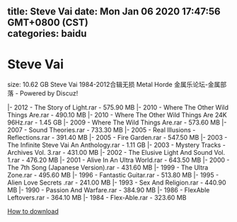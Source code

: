 
title: Steve Vai
date: Mon Jan 06 2020 17:47:56 GMT+0800 (CST)    
categories: baidu
---

# Steve Vai
size: 10.62 GB
 Steve Vai 1984-2012合辑无损 Metal Horde 金属乐论坛-金属部落 - Powered by Discuz!
 
|- 2012 - The Story of Light.rar - 575.90 MB
|- 2010 - Where The Other Wild Things Are.rar - 490.10 MB
|- 2010 - Where The Other Wild Things Are 24K 96Hz.rar - 1.45 GB
|- 2009 - Where The Wild Things Are.rar - 573.60 MB
|- 2007 - Sound Theories.rar - 733.30 MB
|- 2005 - Real Illusions - Reflections.rar - 391.40 MB
|- 2005 - Fire Garden.rar - 547.50 MB
|- 2003 - The Infinite Steve Vai  An Anthology.rar - 1.11 GB
|- 2003 - Mystery Tracks - Archives Vol. 3.rar - 431.00 MB
|- 2002 - The Elusive Light And Sound Vol. 1.rar - 476.20 MB
|- 2001 - Alive In An Ultra World.rar - 643.50 MB
|- 2000 - The 7th Song (Japanese Version).rar - 431.60 MB
|- 1999 - The Ultra Zone.rar - 495.60 MB
|- 1996 - Fantastic Guitar.rar - 513.80 MB
|- 1995 - Alien Love Secrets .rar - 241.00 MB
|- 1993 - Sex And Religion.rar - 440.90 MB
|- 1990 -  Passion And Warfare.rar - 384.90 MB
|- 1986 - FlexAble Leftovers.rar - 364.10 MB
|- 1984 - Flex-Able.rar - 323.60 MB

[How to download](https://bpcam.bemobtrk.com/go/2ceec3aa-1ca2-46d6-b9ff-aaa5c184517c?jno=580)